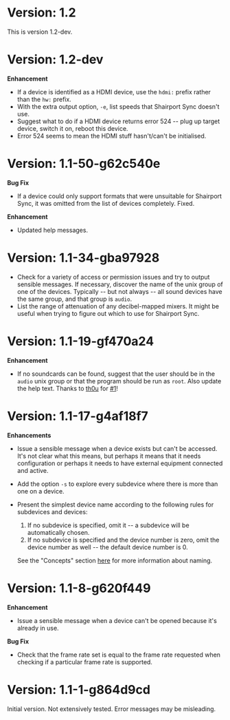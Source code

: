 Version: 1.2
===
This is version 1.2-dev.

Version: 1.2-dev
===
**Enhancement**
* If a device is identified as a HDMI device, use the `hdmi:` prefix rather than the `hw:` prefix.
* With the extra output option, `-e`, list speeds that Shairport Sync doesn't use.
* Suggest what to do if a HDMI device returns error 524 -- plug up target device, switch it on, reboot this device.
* Error 524 seems to mean the HDMI stuff hasn't/can't be initialised.

Version: 1.1-50-g62c540e
====
**Bug Fix**
* If a device could only support formats that were unsuitable for Shairport Sync, it was omitted from the list of devices completely. Fixed.

**Enhancement**
* Updated help messages.

Version: 1.1-34-gba97928
====
* Check for a variety of access or permission issues and try to output sensible messages. If necessary, discover the name of the unix group of one of the devices. Typically -- but not always -- all sound devices have the same group, and that group is `audio`.
* List the range of attenuation of any decibel-mapped mixers. It might be useful when trying to figure out which to use for Shairport Sync.

Version: 1.1-19-gf470a24
====
**Enhancement**
* If no soundcards can be found, suggest that the user should be in the `audio` unix group or that the program should be run as `root`.
Also update the help text. Thanks to [th0u](https://github.com/th0u) for [#1](https://github.com/mikebrady/sps-alsa-explore/issues/1)!

Version: 1.1-17-g4af18f7
====
**Enhancements**
* Issue a sensible message when a device exists but can't be accessed. It's not clear what this means, but perhaps it means that it needs configuration or perhaps it needs to have external equipment connected and active.
* Add the option `-s` to explore every subdevice where there is more than one on a device.
* Present the simplest device name according to the following rules for subdevices and devices:

  1. If no subdevice is specified, omit it -- a subdevice will be automatically chosen.
  2. If no subdevice is specified and the device number is zero, omit the device number as well -- the default device number is 0.

   See the "Concepts" section [here](https://en.wikipedia.org/wiki/Advanced_Linux_Sound_Architecture) for more information about naming.

Version: 1.1-8-g620f449
====
**Enhancement**
* Issue a sensible message when a device can't be opened because it's already in use.

**Bug Fix**
* Check that the frame rate set is equal to the frame rate requested when checking if a particular frame rate is supported.

Version: 1.1-1-g864d9cd
====
Initial version. Not extensively tested. Error messages may be misleading.
